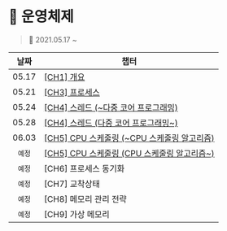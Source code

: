 # 🎲 운영체제
> 📅 2021.05.17 ~ 


|날짜|챕터|
|:---:|---|
|05.17|[[CH1] 개요](./CH.01.md)|
|05.21|[[CH3] 프로세스](./CH.03.md)|
|05.24|[[CH4] 스레드 (~다중 코어 프로그래밍)](./CH.04.md)|
|05.28|[[CH4] 스레드 (다중 코어 프로그래밍~)](./CH.04.md)|
|06.03|[[CH5] CPU 스케줄링 (~CPU 스케줄링 알고리즘)](./CH.05.md)|
|`예정`|[[CH5] CPU 스케줄링 (CPU 스케줄링 알고리즘~)](./CH.05.md)|
|`예정`|[CH6] 프로세스 동기화|
|`예정`|[CH7] 교착상태|
|`예정`|[CH8] 메모리 관리 전략|
|`예정`|[CH9] 가상 메모리|
